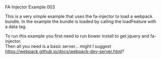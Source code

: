 FA-Injector Example 003

This is a very simple example that uses the fa-injector to load a webpack
bundle.  In the example the bundle is loaded by calling the loadFeature with
a data tag.

To run this example you first need to run bower install to get jquery and fa-injector.  
Then all you need is a basic server...
might I suggest https://webpack.github.io/docs/webpack-dev-server.html?
